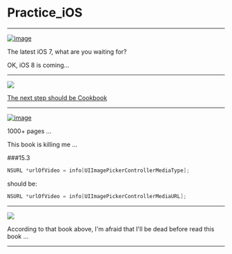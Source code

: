 Practice_iOS
============

---

[![image](http://img5.douban.com/mpic/s8334289.jpg)](http://book.douban.com/subject/6959487/)

The latest iOS 7, what are you waiting for?  

OK, iOS 8 is coming...

---

[![](http://img3.douban.com/mpic/s27224793.jpg)](http://book.douban.com/subject/24538384/)

[The next step should be Cookbook](http://book.douban.com/review/6716696/)

---

[![image](http://img5.douban.com/mpic/s27115938.jpg)](http://book.douban.com/subject/25758783/)

1000+ pages ...

This book is killing me ...


###15.3
```objective-c
NSURL *urlOfVideo = info[UIImagePickerControllerMediaType];
```
should be:  
```objective-c
NSURL *urlOfVideo = info[UIImagePickerControllerMediaURL];
```

---

[![](http://img5.douban.com/mpic/s27296746.jpg)](http://book.douban.com/subject/25899841/)

According to that book above, I'm afraid that I'll be dead before read this book ...


---
